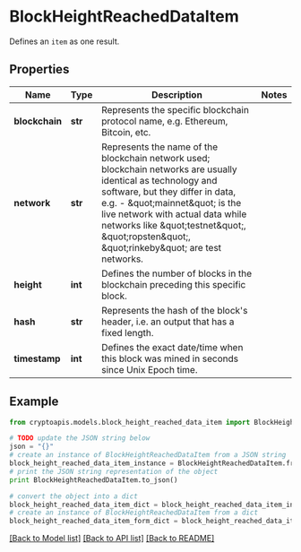 # BlockHeightReachedDataItem

Defines an `item` as one result.

## Properties
Name | Type | Description | Notes
------------ | ------------- | ------------- | -------------
**blockchain** | **str** | Represents the specific blockchain protocol name, e.g. Ethereum, Bitcoin, etc. | 
**network** | **str** | Represents the name of the blockchain network used; blockchain networks are usually identical as technology and software, but they differ in data, e.g. - \&quot;mainnet\&quot; is the live network with actual data while networks like \&quot;testnet\&quot;, \&quot;ropsten\&quot;, \&quot;rinkeby\&quot; are test networks. | 
**height** | **int** | Defines the number of blocks in the blockchain preceding this specific block. | 
**hash** | **str** | Represents the hash of the block&#39;s header, i.e. an output that has a fixed length. | 
**timestamp** | **int** | Defines the exact date/time when this block was mined in seconds since Unix Epoch time. | 

## Example

```python
from cryptoapis.models.block_height_reached_data_item import BlockHeightReachedDataItem

# TODO update the JSON string below
json = "{}"
# create an instance of BlockHeightReachedDataItem from a JSON string
block_height_reached_data_item_instance = BlockHeightReachedDataItem.from_json(json)
# print the JSON string representation of the object
print BlockHeightReachedDataItem.to_json()

# convert the object into a dict
block_height_reached_data_item_dict = block_height_reached_data_item_instance.to_dict()
# create an instance of BlockHeightReachedDataItem from a dict
block_height_reached_data_item_form_dict = block_height_reached_data_item.from_dict(block_height_reached_data_item_dict)
```
[[Back to Model list]](../README.md#documentation-for-models) [[Back to API list]](../README.md#documentation-for-api-endpoints) [[Back to README]](../README.md)


